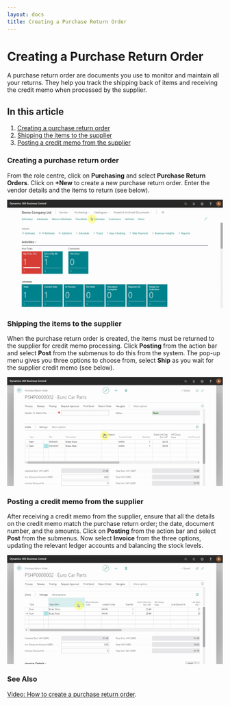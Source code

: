 ```yaml
---
layout: docs
title: Creating a Purchase Return Order
---
```


# Creating a Purchase Return Order

A purchase return order are documents you use to monitor and maintain all your returns. They help you track the shipping back of items and receiving the credit memo when processed by the supplier.

## In this article

1. [Creating a purchase return order](#creating-a-purchase-return-order)
2. [Shipping the items to the supplier](#shipping-the-items-to-the-supplier)
3. [Posting a credit memo from the supplier](#posting-a-credit-memo-from-the-supplier)

### Creating a purchase return order
From the role centre, click on **Purchasing** and select **Purchase Return Orders**. Click on **+New** to create a new purchase return order. Enter the vendor details and the items to return (see below).

![](media/garagehive-creating-a-purchase-return-order1.gif)


### Shipping the items to the supplier
When the purchase return order is created, the items must be returned to the supplier for credit memo processing. Click **Posting** from the action bar and select **Post** from the submenus to do this from the system. The pop-up menu gives you three options to choose from, select **Ship** as you wait for the supplier credit memo (see below).

![](media/garagehive-creating-a-purchase-return-order2.gif) 

### Posting a credit memo from the supplier
After receiving a credit memo from the supplier, ensure that all the details on the credit memo match the purchase return order; the date, document number, and the amounts. Click on **Posting** from the action bar and select **Post** from the submenus. Now select **Invoice** from the three options, updating the relevant ledger accounts and balancing the stock levels.

![](media/garagehive-creating-a-purchase-return-order3.gif)

### **See Also**

[Video: How to create a purchase return order](https://www.youtube.com/watch?v=X81T5UAOTNU&t=83s).